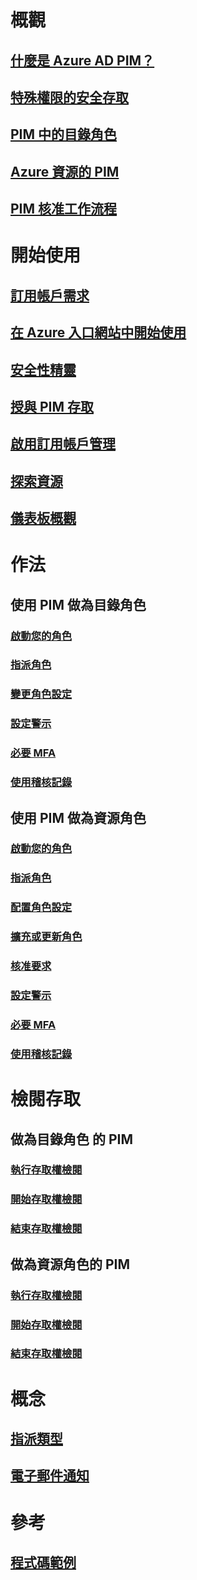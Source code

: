 # 概觀
## [什麼是 Azure AD PIM？](pim-configure.md)
## [特殊權限的安全存取](../users-groups-roles/directory-admin-roles-secure.md?toc=%2fazure%2factive-directory%2fprivileged-identity-management%2ftoc.json)
## [PIM 中的目錄角色](pim-roles.md)
## [Azure 資源的 PIM](azure-pim-resource-rbac.md)
## [PIM 核准工作流程](azure-ad-pim-approval-workflow.md)

# 開始使用
## [訂用帳戶需求](subscription-requirements.md)
## [在 Azure 入口網站中開始使用](pim-getting-started.md)
## [安全性精靈](pim-security-wizard.md)
## [授與 PIM 存取](pim-how-to-give-access-to-pim.md)
## [啟用訂用帳戶管理](pim-resource-roles-enable-subscription-management.md)
## [探索資源](pim-resource-roles-discover-resources.md)
## [儀表板概觀](pim-resource-roles-overview-dashboards.md)

# 作法
## 使用 PIM 做為目錄角色
### [啟動您的角色](pim-how-to-activate-role.md)
### [指派角色](pim-how-to-add-role-to-user.md)
### [變更角色設定](pim-how-to-change-default-settings.md)
### [設定警示](pim-how-to-configure-security-alerts.md)
### [必要 MFA](pim-how-to-require-mfa.md)
### [使用稽核記錄](pim-how-to-use-audit-log.md)
## 使用 PIM 做為資源角色
### [啟動您的角色](pim-resource-roles-activate-your-roles.md)
### [指派角色](pim-resource-roles-assign-roles.md)
### [配置角色設定](pim-resource-roles-configure-role-settings.md)
### [擴充或更新角色](pim-resource-roles-renew-extend.md)
### [核准要求](pim-resource-roles-approval-workflow.md)
### [設定警示](pim-resource-roles-configure-alerts.md)
### [必要 MFA](pim-resource-roles-require-mfa.md)
### [使用稽核記錄](pim-resource-roles-use-the-audit-log.md)

# 檢閱存取
## 做為目錄角色 的 PIM
### [執行存取權檢閱](pim-how-to-perform-security-review.md)
### [開始存取權檢閱](pim-how-to-start-security-review.md)
### [結束存取權檢閱](pim-how-to-complete-review.md)
## 做為資源角色的 PIM
### [執行存取權檢閱](pim-resource-roles-perform-access-review.md)
### [開始存取權檢閱](pim-resource-roles-start-access-review.md)
### [結束存取權檢閱](pim-resource-roles-complete-access-review.md)

# 概念
## [指派類型](pim-resource-roles-eligible-visibility.md)
## [電子郵件通知](pim-email-notifications.md)

# 參考
## [程式碼範例](https://azure.microsoft.com/resources/samples/?service=active-directory)
